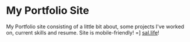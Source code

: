 # My Portfolio Site

My Portfolio site consisting of a little bit about, some projects I've worked on, current skills and resume. Site is mobile-friendly! =]
[sal.life](https://sal.life)!
